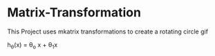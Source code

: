 # Matrix-Transformation

This Project uses mkatrix transformations to create a rotating circle gif

   h<sub>&theta;</sub>(x) = &theta;<sub>o</sub> x + &theta;<sub>1</sub>x
